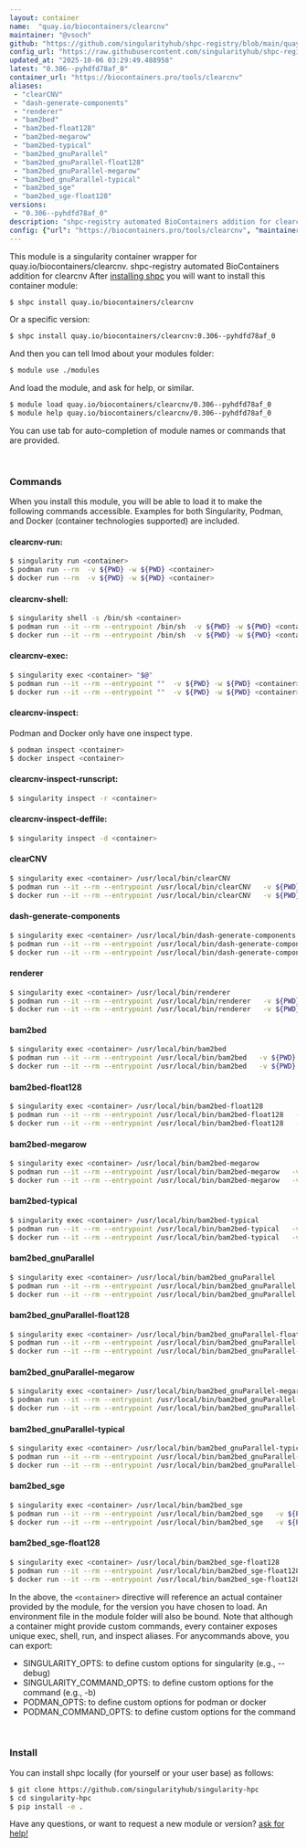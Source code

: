 ```yaml
---
layout: container
name:  "quay.io/biocontainers/clearcnv"
maintainer: "@vsoch"
github: "https://github.com/singularityhub/shpc-registry/blob/main/quay.io/biocontainers/clearcnv/container.yaml"
config_url: "https://raw.githubusercontent.com/singularityhub/shpc-registry/main/quay.io/biocontainers/clearcnv/container.yaml"
updated_at: "2025-10-06 03:29:49.488958"
latest: "0.306--pyhdfd78af_0"
container_url: "https://biocontainers.pro/tools/clearcnv"
aliases:
 - "clearCNV"
 - "dash-generate-components"
 - "renderer"
 - "bam2bed"
 - "bam2bed-float128"
 - "bam2bed-megarow"
 - "bam2bed-typical"
 - "bam2bed_gnuParallel"
 - "bam2bed_gnuParallel-float128"
 - "bam2bed_gnuParallel-megarow"
 - "bam2bed_gnuParallel-typical"
 - "bam2bed_sge"
 - "bam2bed_sge-float128"
versions:
 - "0.306--pyhdfd78af_0"
description: "shpc-registry automated BioContainers addition for clearcnv"
config: {"url": "https://biocontainers.pro/tools/clearcnv", "maintainer": "@vsoch", "description": "shpc-registry automated BioContainers addition for clearcnv", "latest": {"0.306--pyhdfd78af_0": "sha256:d1df04b07348bdf942d9af907e66e1af4ef46e8263d9b14eb6565a3673e9f5b9"}, "tags": {"0.306--pyhdfd78af_0": "sha256:d1df04b07348bdf942d9af907e66e1af4ef46e8263d9b14eb6565a3673e9f5b9"}, "docker": "quay.io/biocontainers/clearcnv", "aliases": {"clearCNV": "/usr/local/bin/clearCNV", "dash-generate-components": "/usr/local/bin/dash-generate-components", "renderer": "/usr/local/bin/renderer", "bam2bed": "/usr/local/bin/bam2bed", "bam2bed-float128": "/usr/local/bin/bam2bed-float128", "bam2bed-megarow": "/usr/local/bin/bam2bed-megarow", "bam2bed-typical": "/usr/local/bin/bam2bed-typical", "bam2bed_gnuParallel": "/usr/local/bin/bam2bed_gnuParallel", "bam2bed_gnuParallel-float128": "/usr/local/bin/bam2bed_gnuParallel-float128", "bam2bed_gnuParallel-megarow": "/usr/local/bin/bam2bed_gnuParallel-megarow", "bam2bed_gnuParallel-typical": "/usr/local/bin/bam2bed_gnuParallel-typical", "bam2bed_sge": "/usr/local/bin/bam2bed_sge", "bam2bed_sge-float128": "/usr/local/bin/bam2bed_sge-float128"}}
---
```


This module is a singularity container wrapper for quay.io/biocontainers/clearcnv.
shpc-registry automated BioContainers addition for clearcnv
After [installing shpc](#install) you will want to install this container module:


```bash
$ shpc install quay.io/biocontainers/clearcnv
```

Or a specific version:

```bash
$ shpc install quay.io/biocontainers/clearcnv:0.306--pyhdfd78af_0
```

And then you can tell lmod about your modules folder:

```bash
$ module use ./modules
```

And load the module, and ask for help, or similar.

```bash
$ module load quay.io/biocontainers/clearcnv/0.306--pyhdfd78af_0
$ module help quay.io/biocontainers/clearcnv/0.306--pyhdfd78af_0
```

You can use tab for auto-completion of module names or commands that are provided.

<br>

### Commands

When you install this module, you will be able to load it to make the following commands accessible.
Examples for both Singularity, Podman, and Docker (container technologies supported) are included.

#### clearcnv-run:

```bash
$ singularity run <container>
$ podman run --rm  -v ${PWD} -w ${PWD} <container>
$ docker run --rm  -v ${PWD} -w ${PWD} <container>
```

#### clearcnv-shell:

```bash
$ singularity shell -s /bin/sh <container>
$ podman run --it --rm --entrypoint /bin/sh  -v ${PWD} -w ${PWD} <container>
$ docker run --it --rm --entrypoint /bin/sh  -v ${PWD} -w ${PWD} <container>
```

#### clearcnv-exec:

```bash
$ singularity exec <container> "$@"
$ podman run --it --rm --entrypoint ""  -v ${PWD} -w ${PWD} <container> "$@"
$ docker run --it --rm --entrypoint ""  -v ${PWD} -w ${PWD} <container> "$@"
```

#### clearcnv-inspect:

Podman and Docker only have one inspect type.

```bash
$ podman inspect <container>
$ docker inspect <container>
```

#### clearcnv-inspect-runscript:

```bash
$ singularity inspect -r <container>
```

#### clearcnv-inspect-deffile:

```bash
$ singularity inspect -d <container>
```


#### clearCNV

```bash
$ singularity exec <container> /usr/local/bin/clearCNV
$ podman run --it --rm --entrypoint /usr/local/bin/clearCNV   -v ${PWD} -w ${PWD} <container> -c " $@"
$ docker run --it --rm --entrypoint /usr/local/bin/clearCNV   -v ${PWD} -w ${PWD} <container> -c " $@"
```


#### dash-generate-components

```bash
$ singularity exec <container> /usr/local/bin/dash-generate-components
$ podman run --it --rm --entrypoint /usr/local/bin/dash-generate-components   -v ${PWD} -w ${PWD} <container> -c " $@"
$ docker run --it --rm --entrypoint /usr/local/bin/dash-generate-components   -v ${PWD} -w ${PWD} <container> -c " $@"
```


#### renderer

```bash
$ singularity exec <container> /usr/local/bin/renderer
$ podman run --it --rm --entrypoint /usr/local/bin/renderer   -v ${PWD} -w ${PWD} <container> -c " $@"
$ docker run --it --rm --entrypoint /usr/local/bin/renderer   -v ${PWD} -w ${PWD} <container> -c " $@"
```


#### bam2bed

```bash
$ singularity exec <container> /usr/local/bin/bam2bed
$ podman run --it --rm --entrypoint /usr/local/bin/bam2bed   -v ${PWD} -w ${PWD} <container> -c " $@"
$ docker run --it --rm --entrypoint /usr/local/bin/bam2bed   -v ${PWD} -w ${PWD} <container> -c " $@"
```


#### bam2bed-float128

```bash
$ singularity exec <container> /usr/local/bin/bam2bed-float128
$ podman run --it --rm --entrypoint /usr/local/bin/bam2bed-float128   -v ${PWD} -w ${PWD} <container> -c " $@"
$ docker run --it --rm --entrypoint /usr/local/bin/bam2bed-float128   -v ${PWD} -w ${PWD} <container> -c " $@"
```


#### bam2bed-megarow

```bash
$ singularity exec <container> /usr/local/bin/bam2bed-megarow
$ podman run --it --rm --entrypoint /usr/local/bin/bam2bed-megarow   -v ${PWD} -w ${PWD} <container> -c " $@"
$ docker run --it --rm --entrypoint /usr/local/bin/bam2bed-megarow   -v ${PWD} -w ${PWD} <container> -c " $@"
```


#### bam2bed-typical

```bash
$ singularity exec <container> /usr/local/bin/bam2bed-typical
$ podman run --it --rm --entrypoint /usr/local/bin/bam2bed-typical   -v ${PWD} -w ${PWD} <container> -c " $@"
$ docker run --it --rm --entrypoint /usr/local/bin/bam2bed-typical   -v ${PWD} -w ${PWD} <container> -c " $@"
```


#### bam2bed_gnuParallel

```bash
$ singularity exec <container> /usr/local/bin/bam2bed_gnuParallel
$ podman run --it --rm --entrypoint /usr/local/bin/bam2bed_gnuParallel   -v ${PWD} -w ${PWD} <container> -c " $@"
$ docker run --it --rm --entrypoint /usr/local/bin/bam2bed_gnuParallel   -v ${PWD} -w ${PWD} <container> -c " $@"
```


#### bam2bed_gnuParallel-float128

```bash
$ singularity exec <container> /usr/local/bin/bam2bed_gnuParallel-float128
$ podman run --it --rm --entrypoint /usr/local/bin/bam2bed_gnuParallel-float128   -v ${PWD} -w ${PWD} <container> -c " $@"
$ docker run --it --rm --entrypoint /usr/local/bin/bam2bed_gnuParallel-float128   -v ${PWD} -w ${PWD} <container> -c " $@"
```


#### bam2bed_gnuParallel-megarow

```bash
$ singularity exec <container> /usr/local/bin/bam2bed_gnuParallel-megarow
$ podman run --it --rm --entrypoint /usr/local/bin/bam2bed_gnuParallel-megarow   -v ${PWD} -w ${PWD} <container> -c " $@"
$ docker run --it --rm --entrypoint /usr/local/bin/bam2bed_gnuParallel-megarow   -v ${PWD} -w ${PWD} <container> -c " $@"
```


#### bam2bed_gnuParallel-typical

```bash
$ singularity exec <container> /usr/local/bin/bam2bed_gnuParallel-typical
$ podman run --it --rm --entrypoint /usr/local/bin/bam2bed_gnuParallel-typical   -v ${PWD} -w ${PWD} <container> -c " $@"
$ docker run --it --rm --entrypoint /usr/local/bin/bam2bed_gnuParallel-typical   -v ${PWD} -w ${PWD} <container> -c " $@"
```


#### bam2bed_sge

```bash
$ singularity exec <container> /usr/local/bin/bam2bed_sge
$ podman run --it --rm --entrypoint /usr/local/bin/bam2bed_sge   -v ${PWD} -w ${PWD} <container> -c " $@"
$ docker run --it --rm --entrypoint /usr/local/bin/bam2bed_sge   -v ${PWD} -w ${PWD} <container> -c " $@"
```


#### bam2bed_sge-float128

```bash
$ singularity exec <container> /usr/local/bin/bam2bed_sge-float128
$ podman run --it --rm --entrypoint /usr/local/bin/bam2bed_sge-float128   -v ${PWD} -w ${PWD} <container> -c " $@"
$ docker run --it --rm --entrypoint /usr/local/bin/bam2bed_sge-float128   -v ${PWD} -w ${PWD} <container> -c " $@"
```



In the above, the `<container>` directive will reference an actual container provided
by the module, for the version you have chosen to load. An environment file in the
module folder will also be bound. Note that although a container
might provide custom commands, every container exposes unique exec, shell, run, and
inspect aliases. For anycommands above, you can export:

 - SINGULARITY_OPTS: to define custom options for singularity (e.g., --debug)
 - SINGULARITY_COMMAND_OPTS: to define custom options for the command (e.g., -b)
 - PODMAN_OPTS: to define custom options for podman or docker
 - PODMAN_COMMAND_OPTS: to define custom options for the command

<br>

### Install

You can install shpc locally (for yourself or your user base) as follows:

```bash
$ git clone https://github.com/singularityhub/singularity-hpc
$ cd singularity-hpc
$ pip install -e .
```

Have any questions, or want to request a new module or version? [ask for help!](https://github.com/singularityhub/singularity-hpc/issues)